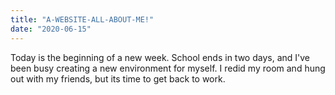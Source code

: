 ```yaml
---
title: "A-WEBSITE-ALL-ABOUT-ME!"
date: "2020-06-15"
---
```


Today is the beginning of a new week. School ends in two days, and I've been busy creating a new environment for myself. I redid my room and hung out with my friends, but its time to get back to work.

